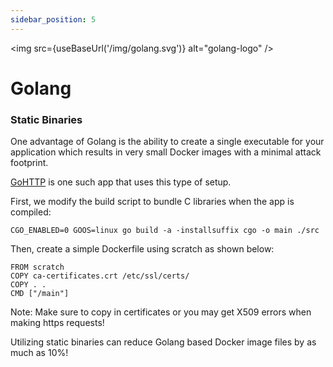 ```yaml
---
sidebar_position: 5
---
```


<p align="center">

  <img src={useBaseUrl('/img/golang.svg')} alt="golang-logo"  />

</p>

# Golang

### Static Binaries

One advantage of Golang is the ability to create a single executable for your application which results in very small Docker images with a minimal attack footprint.

[GoHTTP](https://github.com/Fairbanks-io/GoHTTP) is one such app that uses this type of setup.

First, we modify the build script to bundle C libraries when the app is compiled:
```
CGO_ENABLED=0 GOOS=linux go build -a -installsuffix cgo -o main ./src
```

Then, create a simple Dockerfile using scratch as shown below:
```
FROM scratch
COPY ca-certificates.crt /etc/ssl/certs/
COPY . .
CMD ["/main"]
```

Note: Make sure to copy in certificates or you may get X509 errors when making https requests!

Utilizing static binaries can reduce Golang based Docker image files by as much as 10%!
